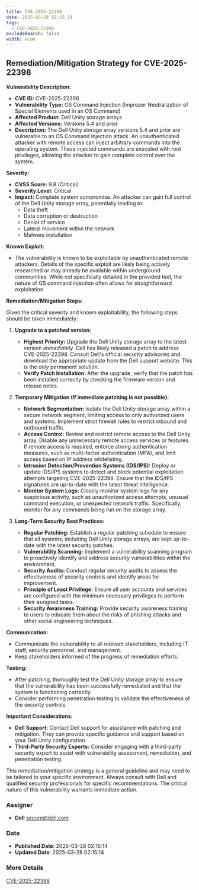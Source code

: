 ```yaml
---
title: CVE-2025-22398
date: 2025-03-28 02:15:14
tags:
  - CVE-2025-22398
excludeSearch: false
width: wide
---
```


## Remediation/Mitigation Strategy for CVE-2025-22398

**Vulnerability Description:**

*   **CVE ID:** CVE-2025-22398
*   **Vulnerability Type:** OS Command Injection (Improper Neutralization of Special Elements used in an OS Command)
*   **Affected Product:** Dell Unity storage arrays
*   **Affected Versions:** Versions 5.4 and prior
*   **Description:** The Dell Unity storage array versions 5.4 and prior are vulnerable to an OS Command Injection attack.  An unauthenticated attacker with remote access can inject arbitrary commands into the operating system. These injected commands are executed with root privileges, allowing the attacker to gain complete control over the system.

**Severity:**

*   **CVSS Score:** 9.8 (Critical)
*   **Severity Level:** Critical
*   **Impact:** Complete system compromise.  An attacker can gain full control of the Dell Unity storage array, potentially leading to:
    *   Data theft
    *   Data corruption or destruction
    *   Denial of service
    *   Lateral movement within the network
    *   Malware installation

**Known Exploit:**

*   The vulnerability is known to be exploitable by unauthenticated remote attackers. Details of the specific exploit are likely being actively researched or may already be available within underground communities. While not specifically detailed in the provided text, the nature of OS command injection often allows for straightforward exploitation.

**Remediation/Mitigation Steps:**

Given the critical severity and known exploitability, the following steps should be taken immediately:

1.  **Upgrade to a patched version:**
    *   **Highest Priority:**  Upgrade the Dell Unity storage array to the latest version *immediately*. Dell has likely released a patch to address CVE-2025-22398.  Consult Dell's official security advisories and download the appropriate update from the Dell support website. This is the *only* permanent solution.
    *   **Verify Patch Installation:** After the upgrade, verify that the patch has been installed correctly by checking the firmware version and release notes.

2.  **Temporary Mitigation (If immediate patching is not possible):**
    *   **Network Segmentation:** Isolate the Dell Unity storage array within a secure network segment, limiting access to only authorized users and systems.  Implement strict firewall rules to restrict inbound and outbound traffic.
    *   **Access Control:** Review and restrict remote access to the Dell Unity array. Disable any unnecessary remote access services or features.  If remote access is required, enforce strong authentication measures, such as multi-factor authentication (MFA), and limit access based on IP address whitelisting.
    *   **Intrusion Detection/Prevention Systems (IDS/IPS):**  Deploy or update IDS/IPS systems to detect and block potential exploitation attempts targeting CVE-2025-22398.  Ensure that the IDS/IPS signatures are up-to-date with the latest threat intelligence.
    *   **Monitor System Logs:**  Closely monitor system logs for any suspicious activity, such as unauthorized access attempts, unusual command execution, or unexpected network traffic.  Specifically, monitor for any commands being run on the storage array.

3.  **Long-Term Security Best Practices:**
    *   **Regular Patching:**  Establish a regular patching schedule to ensure that all systems, including Dell Unity storage arrays, are kept up-to-date with the latest security patches.
    *   **Vulnerability Scanning:**  Implement a vulnerability scanning program to proactively identify and address security vulnerabilities within the environment.
    *   **Security Audits:**  Conduct regular security audits to assess the effectiveness of security controls and identify areas for improvement.
    *   **Principle of Least Privilege:** Ensure all user accounts and services are configured with the minimum necessary privileges to perform their assigned tasks.
    *   **Security Awareness Training:** Provide security awareness training to users to educate them about the risks of phishing attacks and other social engineering techniques.

**Communication:**

*   Communicate the vulnerability to all relevant stakeholders, including IT staff, security personnel, and management.
*   Keep stakeholders informed of the progress of remediation efforts.

**Testing:**

*   After patching, thoroughly test the Dell Unity storage array to ensure that the vulnerability has been successfully remediated and that the system is functioning correctly.
*   Consider performing penetration testing to validate the effectiveness of the security controls.

**Important Considerations:**

*   **Dell Support:** Contact Dell support for assistance with patching and mitigation. They can provide specific guidance and support based on your Dell Unity configuration.
*   **Third-Party Security Experts:** Consider engaging with a third-party security expert to assist with vulnerability assessment, remediation, and penetration testing.

This remediation/mitigation strategy is a general guideline and may need to be tailored to your specific environment. Always consult with Dell and qualified security professionals for specific recommendations.  The critical nature of this vulnerability warrants immediate action.

### Assigner
- **Dell** <secure@dell.com>

### Date
- **Published Date**: 2025-03-28 02:15:14
- **Updated Date**: 2025-03-28 02:15:14

### More Details
[CVE-2025-22398](https://www.cvedetails.com/cve/CVE-2025-22398)